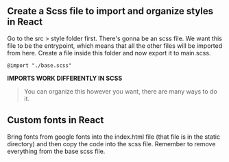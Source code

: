  ## Create a Scss file to import and organize styles in React

 Go to the src > style folder first. There's gonna be an scss file.  We want this file to be the entrypoint, which means that all the other files will be imported from here. Create a file inside this folder and now export it to main.scss.

 ```
 @import "./base.scss"
 ```

**IMPORTS WORK DIFFERENTLY IN SCSS**

 > You can organize this however you want, there are many ways to do it.

## Custom fonts in React

Bring fonts from google fonts into the index.html file (that file is in the static directory) and then copy the code into the scss file. Remember to remove everything from the base scss file.
